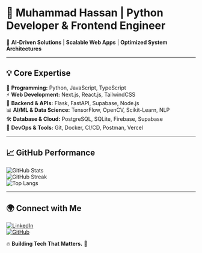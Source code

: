 # 🚀 Muhammad Hassan | Python Developer & Frontend Engineer  

🔹 **AI-Driven Solutions** | **Scalable Web Apps** | **Optimized System Architectures**  

---

## 💡 Core Expertise  
🧠 **Programming:** Python, JavaScript, TypeScript  
⚡ **Web Development:** Next.js, React.js, TailwindCSS  
🔩 **Backend & APIs:** Flask, FastAPI, Supabase, Node.js  
📊 **AI/ML & Data Science:** TensorFlow, OpenCV, Scikit-Learn, NLP  
🛠 **Database & Cloud:** PostgreSQL, SQLite, Firebase, Supabase  
🚀 **DevOps & Tools:** Git, Docker, CI/CD, Postman, Vercel  

---

## 📈 GitHub Performance  
![GitHub Stats](https://github-readme-stats.vercel.app/api?username=muhammadhassan&show_icons=true&theme=highcontrast)  
![GitHub Streak](https://github-readme-streak-stats.herokuapp.com/?user=muhammadhassan&theme=highcontrast)  
![Top Langs](https://github-readme-stats.vercel.app/api/top-langs/?username=muhammadhassan&layout=compact&theme=highcontrast)  

---

## 🌍 Connect with Me  
[![LinkedIn](https://img.shields.io/badge/LinkedIn-0077B5?style=for-the-badge&logo=linkedin&logoColor=white)](https://linkedin.com/in/muhammadhassan)  
[![GitHub](https://img.shields.io/badge/GitHub-000?style=for-the-badge&logo=github&logoColor=white)](https://github.com/muhammadhassan)  

🔥 **Building Tech That Matters.** 🚀  
